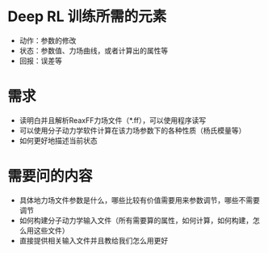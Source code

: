 # Deep RL 训练所需的元素 #
- 动作：参数的修改
- 状态：参数值、力场曲线，或者计算出的属性等
- 回报：误差等
# 需求 #
- 读明白并且解析ReaxFF力场文件（\*.ff），可以使用程序读写
- 可以使用分子动力学软件计算在该力场参数下的各种性质（杨氏模量等）
- 如何更好地描述当前状态
# 需要问的内容 #
- 具体地力场文件参数是什么，哪些比较有价值需要用来参数调节，哪些不需要调节
- 如何构建分子动力学输入文件（所有需要算的属性，如何计算，如何构建，怎么用这些文件）
- 直接提供相关输入文件并且教给我们怎么用更好
